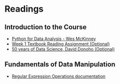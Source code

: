 # Readings

## Introduction to the Course

- [Python for Data Analysis - Wes McKinney](./Readings/Python_for_Data_Analysis-Wes_McKinney.pdf)
- [Week 1 Textbook Reading Assignment (Optional)](./Readings/Week_1_Textbook_Reading_Assignment.md)
- [50 years of Data Science, David Donoho (Optional)](./Readings/50_years_of_Data-Science-David_Donoho.md)

## Fundamentals of Data Manipulation

- [Regular Expression Operations documentation](./Readings/Regular_Expression_Operations_documentation.md)